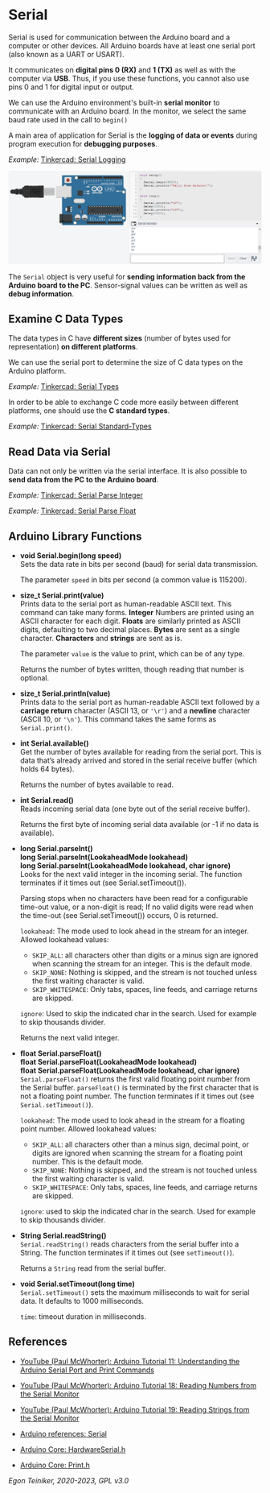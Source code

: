 # Serial

Serial is used for communication between the Arduino board and a computer or other devices. 
All Arduino boards have at least one serial port (also known as a UART or USART). 

It communicates on **digital pins 0 (RX)** and **1 (TX)** as well as with the computer via **USB**. 
Thus, if you use these functions, you cannot also use pins 0 and 1 for digital input or output.

We can use the Arduino environment's built-in **serial monitor** to communicate with an Arduino board. 
In the monitor, we select the same baud rate used in the call to `begin()`

A main area of application for Serial is the **logging of data or events** during program 
execution for **debugging purposes**.

_Example:_ [Tinkercad: Serial Logging](https://www.tinkercad.com/things/geaAqDXbDxK) 

![Serial output](figures/Serial-Output.png)

The `Serial` object is very useful for **sending information back from the Arduino board to the PC**. 
Sensor-signal values can be written as well as **debug information**.


## Examine C Data Types

The data types in C have **different sizes** (number of bytes used for representation) **on different platforms**.

We can use the serial port to determine the size of C data types on the Arduino platform.

_Example:_ [Tinkercad: Serial Types](https://www.tinkercad.com/things/gUoxB4xOBp1)

In order to be able to exchange C code more easily between different platforms, one should use the **C standard types**.

_Example:_ [Tinkercad: Serial Standard-Types](https://www.tinkercad.com/things/22O87tJn9Mm)


## Read Data via Serial
Data can not only be written via the serial interface. It is also possible to **send data from the PC to the Arduino board**.

_Example:_ [Tinkercad: Serial Parse Integer](https://www.tinkercad.com/things/d7wQDoFj5OQ) 

_Example:_ [Tinkercad: Serial Parse Float](https://www.tinkercad.com/things/aAU1H4Gq5DF)


## Arduino Library Functions

* **void Serial.begin(long speed)**\
    Sets the data rate in bits per second (baud) for serial data transmission.

    The parameter `speed` in bits per second (a common value is 115200).

* **size_t Serial.print(value)**\
    Prints data to the serial port as human-readable ASCII text. 
    This command can take many forms. 
    **Integer** Numbers are printed using an ASCII character for each digit. 
    **Floats** are similarly printed as ASCII digits, defaulting to two decimal places. 
    **Bytes** are sent as a single character. 
    **Characters** and **strings** are sent as is.

    The parameter `value` is the value to print, which can be of any type.

    Returns the number of bytes written, though reading that number is optional.

* **size_t Serial.println(value)**\
    Prints data to the serial port as human-readable ASCII text followed by a **carriage return** 
    character (ASCII 13, or `'\r'`) and a **newline** character (ASCII 10, or `'\n'`). 
    This command takes the same forms as `Serial.print()`.

* **int Serial.available()**\
    Get the number of bytes available for reading from the serial port. 
    This is data that’s already arrived and stored in the serial receive buffer (which holds 64 bytes).

    Returns the number of bytes available to read.

* **int Serial.read()**\
    Reads incoming serial data (one byte out of the serial receive buffer).

    Returns the first byte of incoming serial data available (or -1 if no data is available).

* **long Serial.parseInt()**\
  **long Serial.parseInt(LookaheadMode lookahead)**\
  **long Serial.parseInt(LookaheadMode lookahead, char ignore)**\
    Looks for the next valid integer in the incoming serial. The function terminates if it times out (see Serial.setTimeout()).

    Parsing stops when no characters have been read for a configurable time-out value, or a non-digit is read;
    If no valid digits were read when the time-out (see Serial.setTimeout()) occurs, 0 is returned.

    `lookahead`: The mode used to look ahead in the stream for an integer. 
    Allowed lookahead values:
    * `SKIP_ALL`: all characters other than digits or a minus sign are ignored when scanning the stream for an integer. This is the default mode.
    * `SKIP_NONE`: Nothing is skipped, and the stream is not touched unless the first waiting character is valid.
    * `SKIP_WHITESPACE`: Only tabs, spaces, line feeds, and carriage returns are skipped.

    `ignore`: Used to skip the indicated char in the search. Used for example to skip thousands divider. 

    Returns the next valid integer.

* **float Serial.parseFloat()**\
  **float Serial.parseFloat(LookaheadMode lookahead)**\
  **float Serial.parseFloat(LookaheadMode lookahead, char ignore)**\
    `Serial.parseFloat()` returns the first valid floating point number from the Serial buffer. 
    `parseFloat()` is terminated by the first character that is not a floating point number. 
    The function terminates if it times out (see `Serial.setTimeout()`).

    `lookahead`: The mode used to look ahead in the stream for a floating point number. 
    Allowed lookahead values:
    * `SKIP_ALL`: all characters other than a minus sign, decimal point, or digits are ignored when scanning the stream for a floating point number. This is the default mode.
    * `SKIP_NONE`: Nothing is skipped, and the stream is not touched unless the first waiting character is valid.
    * `SKIP_WHITESPACE`: Only tabs, spaces, line feeds, and carriage returns are skipped.

    `ignore`: used to skip the indicated char in the search. Used for example to skip thousands divider. 

* **String Serial.readString()**\
    `Serial.readString()` reads characters from the serial buffer into a String. The function terminates if it times out (see `setTimeout()`).

    Returns a `String` read from the serial buffer.


* **void Serial.setTimeout(long time)**\
    `Serial.setTimeout()` sets the maximum milliseconds to wait for serial data. 
    It defaults to 1000 milliseconds.

    `time`: timeout duration in milliseconds. 


## References

* [YouTube (Paul McWhorter): Arduino Tutorial 11: Understanding the Arduino Serial Port and Print Commands](https://youtu.be/b5kndEtAKl8)

* [YouTube (Paul McWhorter): Arduino Tutorial 18: Reading Numbers from the Serial Monitor](https://youtu.be/7aP5KL5clWA)

* [YouTube (Paul McWhorter): Arduino Tutorial 19: Reading Strings from the Serial Monitor](https://youtu.be/MAnAc_t0OrM)




* [Arduino references: Serial](https://www.arduino.cc/en/reference/serial&gt)
* [Arduino Core: HardwareSerial.h](https://github.com/arduino/ArduinoCore-avr/blob/master/cores/arduino/HardwareSerial.h)
* [Arduino Core: Print.h](https://github.com/arduino/ArduinoCore-avr/blob/master/cores/arduino/Print.h)

*Egon Teiniker, 2020-2023, GPL v3.0* 
